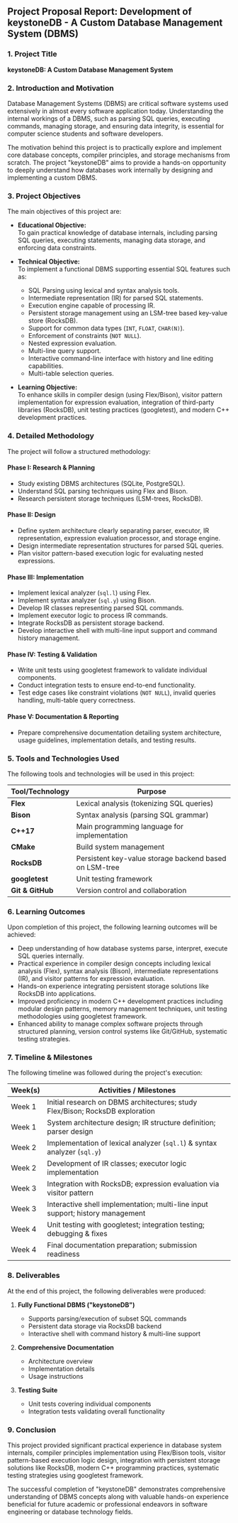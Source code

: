 ## Project Proposal Report: Development of keystoneDB - A Custom Database Management System (DBMS)

### 1. Project Title

**keystoneDB: A Custom Database Management System**

### 2. Introduction and Motivation

Database Management Systems (DBMS) are critical software systems used extensively in almost every software application today. Understanding the internal workings of a DBMS, such as parsing SQL queries, executing commands, managing storage, and ensuring data integrity, is essential for computer science students and software developers.

The motivation behind this project is to practically explore and implement core database concepts, compiler principles, and storage mechanisms from scratch. The project "keystoneDB" aims to provide a hands-on opportunity to deeply understand how databases work internally by designing and implementing a custom DBMS.

### 3. Project Objectives

The main objectives of this project are:

- **Educational Objective:**  
  To gain practical knowledge of database internals, including parsing SQL queries, executing statements, managing data storage, and enforcing data constraints.

- **Technical Objective:**  
  To implement a functional DBMS supporting essential SQL features such as:
  - SQL Parsing using lexical and syntax analysis tools.
  - Intermediate representation (IR) for parsed SQL statements.
  - Execution engine capable of processing IR.
  - Persistent storage management using an LSM-tree based key-value store (RocksDB).
  - Support for common data types (`INT`, `FLOAT`, `CHAR(N)`).
  - Enforcement of constraints (`NOT NULL`).
  - Nested expression evaluation.
  - Multi-line query support.
  - Interactive command-line interface with history and line editing capabilities.
  - Multi-table selection queries.

- **Learning Objective:**  
  To enhance skills in compiler design (using Flex/Bison), visitor pattern implementation for expression evaluation, integration of third-party libraries (RocksDB), unit testing practices (googletest), and modern C++ development practices.

### 4. Detailed Methodology

The project will follow a structured methodology:

#### Phase I: Research & Planning
- Study existing DBMS architectures (SQLite, PostgreSQL).
- Understand SQL parsing techniques using Flex and Bison.
- Research persistent storage techniques (LSM-trees, RocksDB).

#### Phase II: Design
- Define system architecture clearly separating parser, executor, IR representation, expression evaluation processor, and storage engine.
- Design intermediate representation structures for parsed SQL queries.
- Plan visitor pattern-based execution logic for evaluating nested expressions.

#### Phase III: Implementation
- Implement lexical analyzer (`sql.l`) using Flex.
- Implement syntax analyzer (`sql.y`) using Bison.
- Develop IR classes representing parsed SQL commands.
- Implement executor logic to process IR commands.
- Integrate RocksDB as persistent storage backend.
- Develop interactive shell with multi-line input support and command history management.

#### Phase IV: Testing & Validation
- Write unit tests using googletest framework to validate individual components.
- Conduct integration tests to ensure end-to-end functionality.
- Test edge cases like constraint violations (`NOT NULL`), invalid queries handling, multi-table query correctness.

#### Phase V: Documentation & Reporting
- Prepare comprehensive documentation detailing system architecture, usage guidelines, implementation details, and testing results.

### 5. Tools and Technologies Used

The following tools and technologies will be used in this project:

| Tool/Technology | Purpose |
|-----------------|---------|
| **Flex** | Lexical analysis (tokenizing SQL queries) |
| **Bison** | Syntax analysis (parsing SQL grammar) |
| **C++17** | Main programming language for implementation |
| **CMake** | Build system management |
| **RocksDB** | Persistent key-value storage backend based on LSM-tree |
| **googletest** | Unit testing framework |
| **Git & GitHub** | Version control and collaboration |


### 6. Learning Outcomes

Upon completion of this project, the following learning outcomes will be achieved:

- Deep understanding of how database systems parse, interpret, execute SQL queries internally.
- Practical experience in compiler design concepts including lexical analysis (Flex), syntax analysis (Bison), intermediate representations (IR), and visitor patterns for expression evaluation.
- Hands-on experience integrating persistent storage solutions like RocksDB into applications.
- Improved proficiency in modern C++ development practices including modular design patterns, memory management techniques, unit testing methodologies using googletest framework.
- Enhanced ability to manage complex software projects through structured planning, version control systems like Git/GitHub, systematic testing strategies.

### 7. Timeline & Milestones

The following timeline was followed during the project's execution:

| Week(s) | Activities / Milestones |
|---------|-------------------------|
| Week 1 | Initial research on DBMS architectures; study Flex/Bison; RocksDB exploration |
| Week 1 | System architecture design; IR structure definition; parser design |
| Week 2 | Implementation of lexical analyzer (`sql.l`) & syntax analyzer (`sql.y`) |
| Week 2 | Development of IR classes; executor logic implementation |
| Week 3 | Integration with RocksDB; expression evaluation via visitor pattern |
| Week 3 | Interactive shell implementation; multi-line input support; history management |
| Week 4 | Unit testing with googletest; integration testing; debugging & fixes |
| Week 4 | Final documentation preparation; submission readiness |

### 8. Deliverables

At the end of this project, the following deliverables were produced:

1. **Fully Functional DBMS ("keystoneDB")**
   - Supports parsing/execution of subset SQL commands
   - Persistent data storage via RocksDB backend
   - Interactive shell with command history & multi-line support
  
2. **Comprehensive Documentation**
   - Architecture overview
   - Implementation details
   - Usage instructions
  
3. **Testing Suite**
   - Unit tests covering individual components
   - Integration tests validating overall functionality

### 9. Conclusion

This project provided significant practical experience in database system internals, compiler principles implementation using Flex/Bison tools, visitor pattern-based execution logic design, integration with persistent storage solutions like RocksDB, modern C++ programming practices, systematic testing strategies using googletest framework.

The successful completion of "keystoneDB" demonstrates comprehensive understanding of DBMS concepts along with valuable hands-on experience beneficial for future academic or professional endeavors in software engineering or database technology fields.

